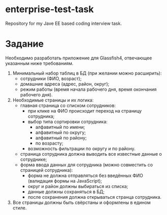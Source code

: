 # enterprise-test-task
Repository for my Jave EE based coding interview task.

# Задание

Необходимо разработать приложение для Glassfish4, отвечающее указанным ниже требованиям.

1. Минимальный набор таблиц в БД (при желании можно расширить):
    - сотрудники (ФИО, возраст);
    - домашние адреса (адрес, район, округ);
    - режим работы (время начала рабочего дня, время окончания рабочего дня).
2. Необходимые страницы и их логика:
    - главная страница со списком сотрудников:
        - при клике на ФИО происходит переход на страницу сотрудника;
        - выбор типа сортировки сотрудника:
            - алфавитный по имени;
            - алфавитный по округу;
            - алфавитный по району;
            - по возрасту;
        - возможность фильтрации по округу и по району.
    - страница сотрудника должна выводить все известные данные о сотруднике;
    - форма ввода данных для сотрудника (можно совместить со страницей сотрудника):
        - форма не должна отправляться без введённых ФИО (валидация формы на JavaScript);
        - округ и район должны выбираться из списка;
        - данные должны сохраняться в БД;
        - после сохранения должна открываться странца сотрудника.
3. Все страницы должны быть свёрстаны и оформлены в едином стиле.
    
